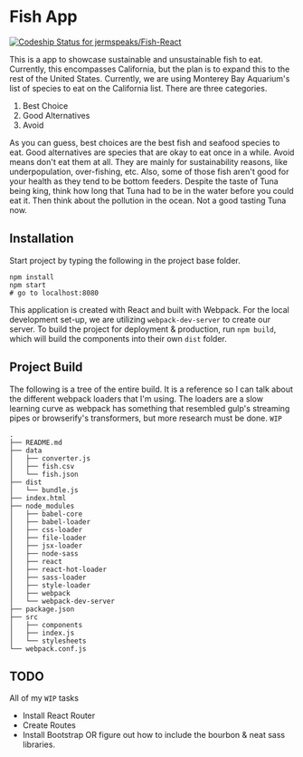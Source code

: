 Fish App
========

[ ![Codeship Status for jermspeaks/Fish-React](https://codeship.com/projects/c77e38b0-397a-0133-c979-3261c53cb856/status?branch=master)](https://codeship.com/projects/101614)

This is a app to showcase sustainable and unsustainable fish to eat. Currently, this encompasses California, but the plan is to expand this to the rest of the United States. Currently, we are using Monterey Bay Aquarium's list of species to eat on the California list. There are three categories.

1. Best Choice
1. Good Alternatives
1. Avoid

As you can guess, best choices are the best fish and seafood species to eat. Good alternatives are species that are okay to eat once in a while. Avoid means don't eat them at all. They are mainly for sustainability reasons, like underpopulation, over-fishing, etc. Also, some of those fish aren't good for your health as they tend to be bottom feeders. Despite the taste of Tuna being king, think how long that Tuna had to be in the water before you could eat it. Then think about the pollution in the ocean. Not a good tasting Tuna now.

## Installation

Start project by typing the following in the project base folder.

```
npm install
npm start
# go to localhost:8080
```

This application is created with React and built with Webpack. For the local development set-up, we are utilizing `webpack-dev-server` to create our server. To build the project for deployment & production, run `npm build`, which will build the components into their own `dist` folder.

## Project Build

The following is a tree of the entire build. It is a reference so I can talk about the different webpack loaders that I'm using. The loaders are a slow learning curve as webpack has something that resembled gulp's streaming pipes or browserify's transformers, but more research must be done. `WIP`

```
.
├── README.md
├── data
│   ├── converter.js
│   ├── fish.csv
│   └── fish.json
├── dist
│   └── bundle.js
├── index.html
├── node_modules
│   ├── babel-core
│   ├── babel-loader
│   ├── css-loader
│   ├── file-loader
│   ├── jsx-loader
│   ├── node-sass
│   ├── react
│   ├── react-hot-loader
│   ├── sass-loader
│   ├── style-loader
│   ├── webpack
│   └── webpack-dev-server
├── package.json
├── src
│   ├── components
│   ├── index.js
│   └── stylesheets
└── webpack.conf.js
```

## TODO

All of my `WIP` tasks

* Install React Router
* Create Routes
* Install Bootstrap OR figure out how to include the bourbon & neat sass libraries.
